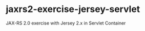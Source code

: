 jaxrs2-exercise-jersey-servlet
==============================

JAX-RS 2.0 exercise with Jersey 2.x in Servlet Container
